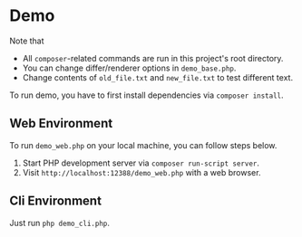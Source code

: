 # Demo

Note that

- All `composer`-related commands are run in this project's root directory.
- You can change differ/renderer options in `demo_base.php`.
- Change contents of `old_file.txt` and `new_file.txt` to test different text.

To run demo, you have to first install dependencies via `composer install`.

## Web Environment

To run `demo_web.php` on your local machine, you can follow steps below.

1. Start PHP development server via `composer run-script server`.
1. Visit `http://localhost:12388/demo_web.php` with a web browser.

## Cli Environment

Just run `php demo_cli.php`.
